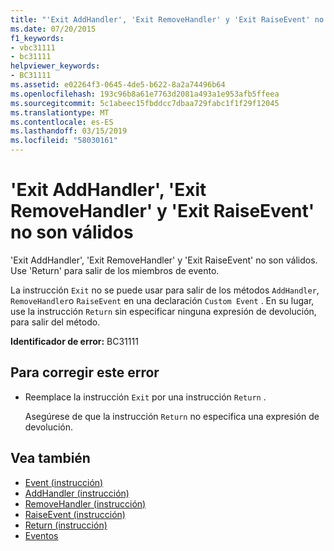 ```yaml
---
title: "'Exit AddHandler', 'Exit RemoveHandler' y 'Exit RaiseEvent' no son válidos"
ms.date: 07/20/2015
f1_keywords:
- vbc31111
- bc31111
helpviewer_keywords:
- BC31111
ms.assetid: e02264f3-0645-4de5-b622-8a2a74496b64
ms.openlocfilehash: 193c96b8a61e7763d2081a493a1e953afb5ffeea
ms.sourcegitcommit: 5c1abeec15fbddcc7dbaa729fabc1f1f29f12045
ms.translationtype: MT
ms.contentlocale: es-ES
ms.lasthandoff: 03/15/2019
ms.locfileid: "58030161"
---
```

# <a name="exit-addhandler-exit-removehandler-and-exit-raiseevent-are-not-valid"></a>'Exit AddHandler', 'Exit RemoveHandler' y 'Exit RaiseEvent' no son válidos
'Exit AddHandler', 'Exit RemoveHandler' y 'Exit RaiseEvent' no son válidos. Use 'Return' para salir de los miembros de evento.  
  
 La instrucción `Exit` no se puede usar para salir de los métodos `AddHandler`, `RemoveHandler`o `RaiseEvent` en una declaración `Custom Event` . En su lugar, use la instrucción `Return` sin especificar ninguna expresión de devolución, para salir del método.  
  
 **Identificador de error:** BC31111  
  
## <a name="to-correct-this-error"></a>Para corregir este error  
  
-   Reemplace la instrucción `Exit` por una instrucción `Return` .  
  
     Asegúrese de que la instrucción `Return` no especifica una expresión de devolución.  
  
## <a name="see-also"></a>Vea también

- [Event (instrucción)](../../visual-basic/language-reference/statements/event-statement.md)
- [AddHandler (instrucción)](~/docs/visual-basic/language-reference/statements/addhandler-statement.md)
- [RemoveHandler (instrucción)](~/docs/visual-basic/language-reference/statements/removehandler-statement.md)
- [RaiseEvent (instrucción)](~/docs/visual-basic/language-reference/statements/raiseevent-statement.md)
- [Return (instrucción)](../../visual-basic/language-reference/statements/return-statement.md)
- [Eventos](../../visual-basic/programming-guide/language-features/events/index.md)
